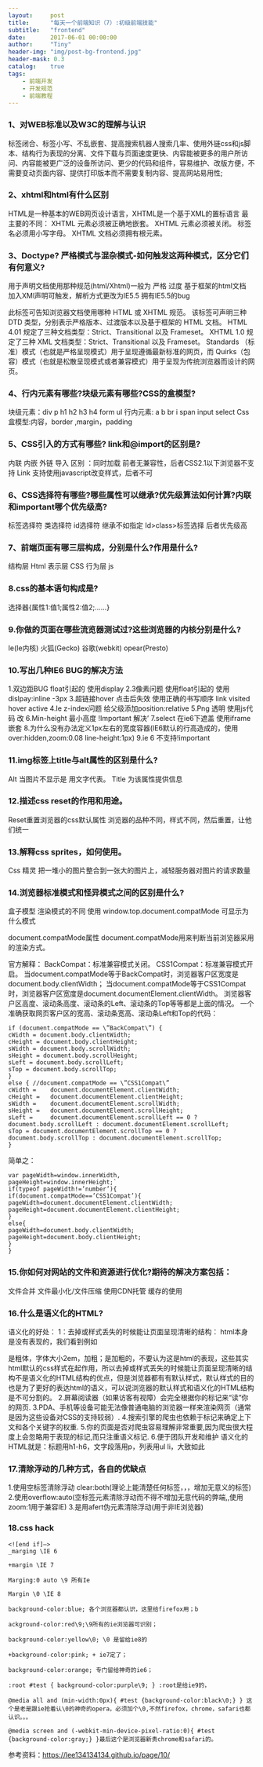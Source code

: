 ```yaml
---
layout:     post
title:      "每天一个前端知识（7）:初级前端技能"
subtitle:   "frontend"
date:       2017-06-01 00:00:00
author:     "Tiny"
header-img: "img/post-bg-frontend.jpg"
header-mask: 0.3
catalog:    true
tags:
    - 前端开发
    - 开发规范
    - 前端教程
---
```


### 1、对WEB标准以及W3C的理解与认识

标签闭合、标签小写、不乱嵌套、提高搜索机器人搜索几率、使用外链css和js脚本、结构行为表现的分离、文件下载与页面速度更快、内容能被更多的用户所访问、内容能被更广泛的设备所访问、更少的代码和组件，容易维护、改版方便，不需要变动页面内容、提供打印版本而不需要复制内容、提高网站易用性;

### 2、xhtml和html有什么区别

HTML是一种基本的WEB网页设计语言，XHTML是一个基于XML的置标语言
最主要的不同：
XHTML 元素必须被正确地嵌套。
XHTML 元素必须被关闭。
标签名必须用小写字母。
XHTML 文档必须拥有根元素。

### 3、Doctype? 严格模式与混杂模式-如何触发这两种模式，区分它们有何意义?

用于声明文档使用那种规范(html/Xhtml)一般为 严格 过度 基于框架的html文档
加入XMl声明可触发，解析方式更改为IE5.5 拥有IE5.5的bug

此标签可告知浏览器文档使用哪种 HTML 或 XHTML 规范。
该标签可声明三种 DTD 类型，分别表示严格版本、过渡版本以及基于框架的 HTML 文档。
HTML 4.01 规定了三种文档类型：Strict、Transitional 以及 Frameset。
XHTML 1.0 规定了三种 XML 文档类型：Strict、Transitional 以及 Frameset。
Standards （标准）模式（也就是严格呈现模式）用于呈现遵循最新标准的网页，而 Quirks（包容）模式（也就是松散呈现模式或者兼容模式）用于呈现为传统浏览器而设计的网页。

### 4、行内元素有哪些?块级元素有哪些?CSS的盒模型?

块级元素：div p h1 h2 h3 h4 form ul
行内元素: a b br i span input select
Css盒模型:内容，border ,margin，padding

### 5、CSS引入的方式有哪些? link和@import的区别是?

内联 内嵌 外链 导入
区别 ：同时加载
前者无兼容性，后者CSS2.1以下浏览器不支持
Link 支持使用javascript改变样式，后者不可

### 6、CSS选择符有哪些?哪些属性可以继承?优先级算法如何计算?内联和important哪个优先级高?

标签选择符 类选择符 id选择符
继承不如指定 Id>class>标签选择
后者优先级高

### 7、前端页面有哪三层构成，分别是什么?作用是什么?

结构层 Html 表示层 CSS 行为层 js

### 8.css的基本语句构成是?

选择器{属性1:值1;属性2:值2;……}

### 9.你做的页面在哪些流览器测试过?这些浏览器的内核分别是什么?

Ie(Ie内核) 火狐(Gecko) 谷歌(webkit) opear(Presto)

### 10.写出几种IE6 BUG的解决方法

1.双边距BUG float引起的 使用display
2.3像素问题 使用float引起的 使用dislpay:inline -3px
3.超链接hover 点击后失效 使用正确的书写顺序 link visited hover active
4.Ie z-index问题 给父级添加position:relative
5.Png 透明 使用js代码 改
6.Min-height 最小高度 !Important 解决’
7.select 在ie6下遮盖 使用iframe嵌套
8.为什么没有办法定义1px左右的宽度容器(IE6默认的行高造成的，使用over:hidden,zoom:0.08 line-height:1px)
9.ie 6 不支持!important

### 11.img标签上title与alt属性的区别是什么?

Alt 当图片不显示是 用文字代表。
Title 为该属性提供信息

### 12.描述css reset的作用和用途。

Reset重置浏览器的css默认属性 浏览器的品种不同，样式不同，然后重置，让他们统一

### 13.解释css sprites，如何使用。

Css 精灵 把一堆小的图片整合到一张大的图片上，减轻服务器对图片的请求数量

### 14.浏览器标准模式和怪异模式之间的区别是什么?

盒子模型 渲染模式的不同
使用 window.top.document.compatMode 可显示为什么模式

document.compatMode属性
document.compatMode用来判断当前浏览器采用的渲染方式。

官方解释：
BackCompat：标准兼容模式关闭。
CSS1Compat：标准兼容模式开启。
当document.compatMode等于BackCompat时，浏览器客户区宽度是document.body.clientWidth；
当document.compatMode等于CSS1Compat时，浏览器客户区宽度是document.documentElement.clientWidth。
浏览器客户区高度、滚动条高度、滚动条的Left、滚动条的Top等等都是上面的情况。
一个准确获取网页客户区的宽高、滚动条宽高、滚动条Left和Top的代码：

    if (document.compatMode == \”BackCompat\”) {
    cWidth = document.body.clientWidth;
    cHeight = document.body.clientHeight;
    sWidth = document.body.scrollWidth;
    sHeight = document.body.scrollHeight;
    sLeft = document.body.scrollLeft;
    sTop = document.body.scrollTop;
    }
    else { //document.compatMode == \”CSS1Compat\”
    cWidth =    document.documentElement.clientWidth;
    cHeight =   document.documentElement.clientHeight;
    sWidth =    document.documentElement.scrollWidth;
    sHeight =   document.documentElement.scrollHeight;
    sLeft =     document.documentElement.scrollLeft == 0 ? document.body.scrollLeft : document.documentElement.scrollLeft;
    sTop = document.documentElement.scrollTop == 0 ? document.body.scrollTop : document.documentElement.scrollTop;
    }

简单之：

    var pageWidth=window.innerWidth,
    pageHeight=window.innerHeight;`
    if(typeof pageWidth!=’number’){
    if(document.compatMode==’CSS1Compat’){
    pageWidth=document.documentElement.clientWidth;
    pageHeight=document.documentElement.clientHeight;
    }
    else{
    pageWidth=document.body.clientWidth;
    pageHeight=document.body.clientHeight;
    }
    }

### 15.你如何对网站的文件和资源进行优化?期待的解决方案包括：

文件合并
文件最小化/文件压缩
使用CDN托管
缓存的使用

### 16.什么是语义化的HTML?

语义化的好处：
1：去掉或样式丢失的时候能让页面呈现清晰的结构：
html本身是没有表现的，我们看到例如

是粗体，字体大小2em，加粗；是加粗的，不要认为这是html的表现，这些其实html默认的css样式在起作用，所以去掉或样式丢失的时候能让页面呈现清晰的结构不是语义化的HTML结构的优点，但是浏览器都有有默认样式，默认样式的目的也是为了更好的表达html的语义，可以说浏览器的默认样式和语义化的HTML结构是不可分割的。
2.屏幕阅读器（如果访客有视障）会完全根据你的标记来“读”你的网页.
3.PDA、手机等设备可能无法像普通电脑的浏览器一样来渲染网页（通常是因为这些设备对CSS的支持较弱）.
4.搜索引擎的爬虫也依赖于标记来确定上下文和各个关键字的权重.
5.你的页面是否对爬虫容易理解非常重要,因为爬虫很大程度上会忽略用于表现的标记,而只注重语义标记.
6.便于团队开发和维护
语义化的HTML就是：标题用h1-h6，文字段落用p，列表用ul li，大致如此

### 17.清除浮动的几种方式，各自的优缺点

1.使用空标签清除浮动 clear:both(理论上能清楚任何标签，，，增加无意义的标签)
2.使用overflow:auto(空标签元素清除浮动而不得不增加无意代码的弊端,,使用zoom:1用于兼容IE)
3.是用afert伪元素清除浮动(用于非IE浏览器)

### 18.css hack

    <![end if]–>
    _marging \IE 6

    +margin \IE 7

    Marging:0 auto \9 所有Ie

    Margin \0 \IE 8

    background-color:blue; 各个浏览器都认识，这里给firefox用；b

    ackground-color:red\9;\9所有的ie浏览器可识别；

    background-color:yellow\0; \0 是留给ie8的

    +background-color:pink; + ie7定了；

    background-color:orange; 专门留给神奇的ie6；

    :root #test { background-color:purple\9; } :root是给ie9的，

    @media all and (min-width:0px){ #test {background-color:black\0;} } 这个是老是跟ie抢着认\0的神奇的opera，必须加个\0,不然firefox，chrome，safari也都认识。。。

    @media screen and (-webkit-min-device-pixel-ratio:0){ #test {background-color:gray;} }最后这个是浏览器新贵chrome和safari的。
    
参考资料：https://lee134134134.github.io/page/10/






